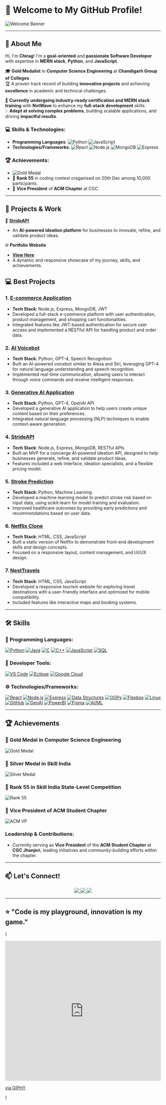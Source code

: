 # 👋 Welcome to My GitHub Profile!  

![Welcome Banner](https://user-images.githubusercontent.com/your-banner-link.gif)

---

## 🌟 About Me

Hi, I'm **Chirag**! I'm a **goal-oriented** and **passionate Software Developer** with expertise in **MERN stack**, **Python**, and **JavaScript**. 

🎓 **Gold Medalist** in **Computer Science Engineering** at **Chandigarh Group of Colleges**.  
🏆 A proven track record of building **innovative projects** and achieving **excellence** in academic and technical challenges.

🔧 **Currently undergoing industry-ready certification and MERN stack training** with **NxtWave** to enhance my **full-stack development** skills.  
💡 **Adept at solving complex problems**, building scalable applications, and driving **impactful results**.

### 💻 Skills & Technologies:
- **Programming Languages**: ![Python](https://img.shields.io/badge/-Python-3776AB?style=flat&logo=python&logoColor=white) ![JavaScript](https://img.shields.io/badge/-JavaScript-F7DF1E?style=flat&logo=javascript&logoColor=black)
- **Technologies/Frameworks**: ![React](https://img.shields.io/badge/-React-61DAFB?style=flat&logo=react&logoColor=black) ![Node.js](https://img.shields.io/badge/-Node.js-339933?style=flat&logo=node.js&logoColor=white) ![MongoDB](https://img.shields.io/badge/-MongoDB-47A248?style=flat&logo=mongodb&logoColor=white) ![Express](https://img.shields.io/badge/-Express-000000?style=flat&logo=express&logoColor=white)

### 🏆 Achievements:
- ![Gold Medal](https://img.shields.io/badge/-Gold%20Medalist-FFD700?style=flat&logo=medal&logoColor=white)
- 🥇 **Rank 55** in coding contest oraganised on 20th Dec among 10,000 participants.
- 💼 **Vice President** of **ACM Chapter** at CGC





---



## 💼 Projects & Work

🚀 **[StrideAPI](https://strideapi.wegic.app/)**  
- An **AI-powered ideation platform** for businesses to innovate, refine, and validate product ideas.

🌐 **Portfolio Website**  
- **[View Here](https://chiragsahni093.netlify.app/)**  
- A dynamic and responsive showcase of my journey, skills, and achievements.

## 💻 Best Projects

### 1. **[E-commerce Application](https://chiragtech.ccbp.tech/)**
   - **Tech Stack**: Node.js, Express, MongoDB, JWT
   - Developed a full-stack e-commerce platform with user authentication, product management, and shopping cart functionalities.
   - Integrated features like JWT-based authentication for secure user access and implemented a RESTful API for handling product and order data.

### 2. **[AI Voicebot](https://github.com/chiragSahani/AI_Voice_Alexa.git)**
   - **Tech Stack**: Python, GPT-4, Speech Recognition
   - Built an AI-powered voicebot similar to Alexa and Siri, leveraging GPT-4 for natural language understanding and speech recognition.
   - Implemented real-time communication, allowing users to interact through voice commands and receive intelligent responses.

### 3. **[Generative AI Application](https://aichiragbot.ccbp.tech/)**
   - **Tech Stack**: Python, GPT-4, OpenAI API
   - Developed a generative AI application to help users create unique content based on their preferences.
   - Integrated natural language processing (NLP) techniques to enable context-aware generation.

### 4. **[StrideAPI](https://strideapi.wegic.app/)**
   - **Tech Stack**: Node.js, Express, MongoDB, RESTful APIs
   - Built an MVP for a concierge AI-powered ideation API, designed to help businesses generate, refine, and validate product ideas.
   - Features included a web interface, ideation specialists, and a flexible pricing model.

### 5. **[Stroke Prediction](https://github.com/chiragSahani/Heart_disease.git)**
   - **Tech Stack**: Python, Machine Learning
   - Developed a machine learning model to predict stroke risk based on input data, using scikit-learn for model training and evaluation.
   - Improved healthcare outcomes by providing early predictions and recommendations based on user data.

### 6. **[Netflix Clone](https://netchir95.ccbp.tech/)**
   - **Tech Stack**: HTML, CSS, JavaScript
   - Built a static version of Netflix to demonstrate front-end development skills and design concepts.
   - Focused on a responsive layout, content management, and UI/UX design.

### 7. **[NestTravels](https://nesttravels99.ccbp.tech/)**
   - **Tech Stack**: HTML, CSS, JavaScript
   - Developed a responsive tourism website for exploring travel destinations with a user-friendly interface and optimized for mobile compatibility.
   - Included features like interactive maps and booking systems.



---

## 🛠️ Skills

### 🎯 Programming Languages:
[![Python](https://img.shields.io/badge/-Python-3776AB?style=flat&logo=python&logoColor=white)](https://www.python.org)
[![Java](https://img.shields.io/badge/-Java-007396?style=flat&logo=java&logoColor=white)](https://www.java.com)
[![C](https://img.shields.io/badge/-C-A8B9CC?style=flat&logo=c&logoColor=white)](https://en.wikipedia.org/wiki/C_(programming_language))
[![C++](https://img.shields.io/badge/-C++-00599C?style=flat&logo=cplusplus&logoColor=white)](https://isocpp.org)
[![JavaScript](https://img.shields.io/badge/-JavaScript-F7DF1E?style=flat&logo=javascript&logoColor=black)](https://developer.mozilla.org/en-US/docs/Web/JavaScript)
[![SQL](https://img.shields.io/badge/-SQL-4479A1?style=flat&logo=sqlite&logoColor=white)](https://www.sql.org)

### 🎨 Developer Tools:
[![VS Code](https://img.shields.io/badge/-VS%20Code-007ACC?style=flat&logo=visualstudiocode&logoColor=white)](https://code.visualstudio.com/)
[![Eclipse](https://img.shields.io/badge/-Eclipse-2C2255?style=flat&logo=eclipse&logoColor=white)](https://www.eclipse.org/)
[![Google Cloud](https://img.shields.io/badge/-Google%20Cloud-4285F4?style=flat&logo=googlecloud&logoColor=white)](https://cloud.google.com)

### ⚙️ Technologies/Frameworks:
[![React](https://img.shields.io/badge/-React-61DAFB?style=flat&logo=react&logoColor=black)](https://reactjs.org/)
[![Node.js](https://img.shields.io/badge/-Node.js-339933?style=flat&logo=node.js&logoColor=white)](https://nodejs.org/)
[![Express](https://img.shields.io/badge/-Express-000000?style=flat&logo=express&logoColor=white)](https://expressjs.com/)
[![Data Structures](https://img.shields.io/badge/-Data%20Structures-FFD700?style=flat&logo=data%20structures&logoColor=white)](https://www.geeksforgeeks.org/data-structures/)
[![OOPs](https://img.shields.io/badge/-OOPs-008080?style=flat&logo=java&logoColor=white)](https://en.wikipedia.org/wiki/Object-oriented_programming)
[![Flexbox](https://img.shields.io/badge/-Flexbox-FF69B4?style=flat&logo=css3&logoColor=white)](https://css-tricks.com/snippets/css/a-guide-to-flexbox/)
[![Linux](https://img.shields.io/badge/-Linux-FCC624?style=flat&logo=linux&logoColor=white)](https://www.linux.org/)
[![GitHub](https://img.shields.io/badge/-GitHub-181717?style=flat&logo=github&logoColor=white)](https://github.com)
[![GenAI](https://img.shields.io/badge/-GenAI-800080?style=flat&logo=ai&logoColor=white)](https://openai.com)
[![PowerBI](https://img.shields.io/badge/-PowerBI-F2C811?style=flat&logo=powerbi&logoColor=white)](https://powerbi.microsoft.com)
[![Figma](https://img.shields.io/badge/-Figma-F24E1E?style=flat&logo=figma&logoColor=white)](https://www.figma.com/)
[![AI/ML](https://img.shields.io/badge/-AI%2FML-00B140?style=flat&logo=ai&logoColor=white)](https://www.microsoft.com/en-us/ai)


---

## 🏆 Achievements

### 🥇 **Gold Medal in Computer Science Engineering**
![Gold Medal](https://img.shields.io/badge/-Gold%20Medal-FFD700?style=flat&logo=medal&logoColor=white)

### 🥈 **Silver Medal in Skill India**
![Silver Medal](https://img.shields.io/badge/-Silver%20Medal-C0C0C0?style=flat&logo=medal&logoColor=white)

### 🎯 **Rank 55 in Skill India State-Level Competition**
![Rank 55](https://img.shields.io/badge/-Rank%2055-00BFFF?style=flat&logo=trophy&logoColor=white)

### 💼 **Vice President of ACM Student Chapter**
![ACM VP](https://img.shields.io/badge/-VP%20of%20ACM%20Chapter-009C73?style=flat&logo=acm&logoColor=white)


### Leadership & Contributions:
- Currently serving as **Vice President** of the **ACM Student Chapter** at **CGC Jhanjeri**, leading initiatives and community-building efforts within the chapter.




---

## 📫 Let's Connect!

<p align="center">
  <a href="https://www.linkedin.com/in/chiragsahani/" target="_blank">
    <img src="https://img.shields.io/badge/LinkedIn-Connect-blue?style=for-the-badge&logo=linkedin" />
  </a>
  <a href="mailto:chiragsahani093@gmail.com" target="_blank">
    <img src="https://img.shields.io/badge/Email-Contact-red?style=for-the-badge&logo=gmail" />
  </a>
  <a href="https://github.com/chiragSahani" target="_blank">
    <img src="https://img.shields.io/badge/GitHub-Follow-black?style=for-the-badge&logo=github" />
  </a>
</p>

---



## ⭐ **"Code is my playground, innovation is my game."**

(<div style="width:100%;height:0;padding-bottom:90%;position:relative;"><iframe src="https://giphy.com/embed/xT9IgzoKnwFNmISR8I" width="100%" height="100%" style="position:absolute" frameBorder="0" class="giphy-embed" allowFullScreen></iframe></div><p><a href="https://giphy.com/gifs/code-coding-seamless-xT9IgzoKnwFNmISR8I">via GIPHY</a></p>)







